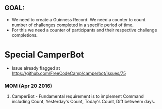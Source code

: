 ## GOAL:  
- We need to create a Guinness Record. We need a counter to count number of challenges completed
in a specific period of time. 
- For this we need a counter of participants and their respective challenge completions.

# Special CamperBot
- Issue already flagged at https://github.com/FreeCodeCamp/camperbot/issues/75


### MOM (Apr 20 2016)

1. CamperBot - Fundamental requirement is to implement Command including Count, Yesterday's Count, Today's Count, Diff betweem days.


